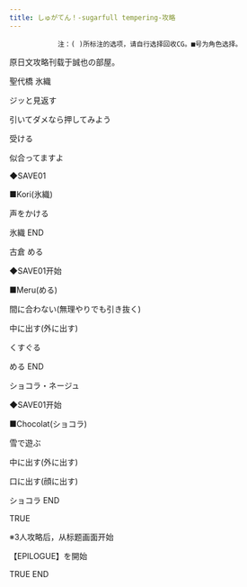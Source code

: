 ```yaml
---
title: しゅがてん！-sugarfull tempering-攻略
---
```


                注：( )所标注的选项，请自行选择回收CG。■号为角色选择。

原日文攻略刊载于誠也の部屋。



聖代橋 氷織



ジッと見返す

引いてダメなら押してみよう

受ける

似合ってますよ

◆SAVE01

■Kori(氷織)

声をかける



氷織 END



古倉 める



◆SAVE01开始

■Meru(める)

間に合わない(無理やりでも引き抜く)

中に出す(外に出す)

くすぐる



める END



ショコラ・ネージュ



◆SAVE01开始

■Chocolat(ショコラ)

雪で遊ぶ

中に出す(外に出す)

口に出す(顔に出す)



ショコラ END



TRUE



※3人攻略后，从标题画面开始

【EPILOGUE】を開始



TRUE END


              
